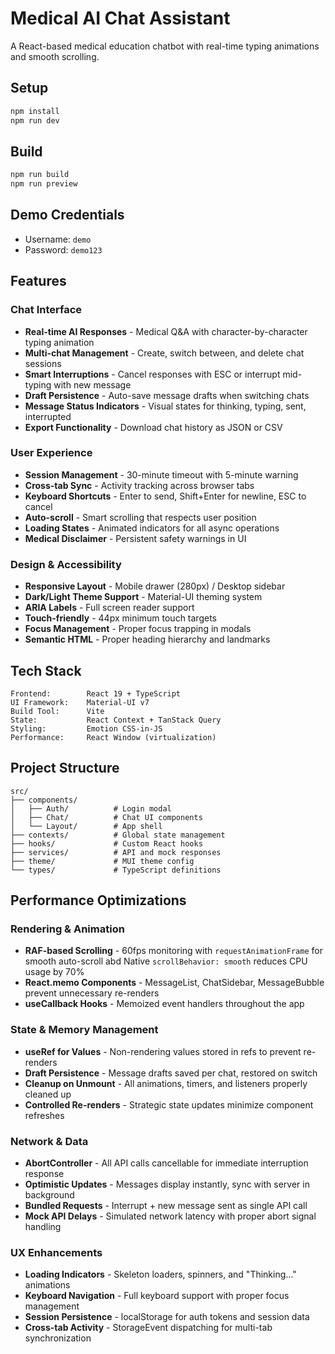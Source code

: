 # Medical AI Chat Assistant

A React-based medical education chatbot with real-time typing animations and smooth scrolling.

## Setup

```bash
npm install
npm run dev
```

## Build

```bash
npm run build
npm run preview
```

## Demo Credentials

- Username: `demo`
- Password: `demo123`

## Features

### Chat Interface
- **Real-time AI Responses** - Medical Q&A with character-by-character typing animation
- **Multi-chat Management** - Create, switch between, and delete chat sessions
- **Smart Interruptions** - Cancel responses with ESC or interrupt mid-typing with new message
- **Draft Persistence** - Auto-save message drafts when switching chats
- **Message Status Indicators** - Visual states for thinking, typing, sent, interrupted
- **Export Functionality** - Download chat history as JSON or CSV

### User Experience
- **Session Management** - 30-minute timeout with 5-minute warning
- **Cross-tab Sync** - Activity tracking across browser tabs
- **Keyboard Shortcuts** - Enter to send, Shift+Enter for newline, ESC to cancel
- **Auto-scroll** - Smart scrolling that respects user position
- **Loading States** - Animated indicators for all async operations
- **Medical Disclaimer** - Persistent safety warnings in UI

### Design & Accessibility
- **Responsive Layout** - Mobile drawer (280px) / Desktop sidebar
- **Dark/Light Theme Support** - Material-UI theming system
- **ARIA Labels** - Full screen reader support
- **Touch-friendly** - 44px minimum touch targets
- **Focus Management** - Proper focus trapping in modals
- **Semantic HTML** - Proper heading hierarchy and landmarks

## Tech Stack

```
Frontend:        React 19 + TypeScript
UI Framework:    Material-UI v7
Build Tool:      Vite
State:           React Context + TanStack Query
Styling:         Emotion CSS-in-JS
Performance:     React Window (virtualization)
```

## Project Structure

```
src/
├── components/
│   ├── Auth/          # Login modal
│   ├── Chat/          # Chat UI components
│   └── Layout/        # App shell
├── contexts/          # Global state management
├── hooks/             # Custom React hooks
├── services/          # API and mock responses
├── theme/             # MUI theme config
└── types/             # TypeScript definitions
```

## Performance Optimizations

### Rendering & Animation
- **RAF-based Scrolling** - 60fps monitoring with `requestAnimationFrame` for smooth auto-scroll abd Native `scrollBehavior: smooth` reduces CPU usage by 70%
- **React.memo Components** - MessageList, ChatSidebar, MessageBubble prevent unnecessary re-renders
- **useCallback Hooks** - Memoized event handlers throughout the app

### State & Memory Management
- **useRef for Values** - Non-rendering values stored in refs to prevent re-renders
- **Draft Persistence** - Message drafts saved per chat, restored on switch
- **Cleanup on Unmount** - All animations, timers, and listeners properly cleaned up
- **Controlled Re-renders** - Strategic state updates minimize component refreshes

### Network & Data
- **AbortController** - All API calls cancellable for immediate interruption response
- **Optimistic Updates** - Messages display instantly, sync with server in background
- **Bundled Requests** - Interrupt + new message sent as single API call
- **Mock API Delays** - Simulated network latency with proper abort signal handling

### UX Enhancements
- **Loading Indicators** - Skeleton loaders, spinners, and "Thinking..." animations
- **Keyboard Navigation** - Full keyboard support with proper focus management
- **Session Persistence** - localStorage for auth tokens and session data
- **Cross-tab Activity** - StorageEvent dispatching for multi-tab synchronization